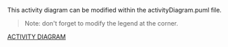 This activity diagram can be modified within the activityDiagram.puml file.

> Note: don't forget to modify the legend at the corner.

[ACTIVITY DIAGRAM](https://git.thm.de/dhdd19/notenverwaltung/-/blob/master/Activity%20Diagrams/stand0807.svg)

